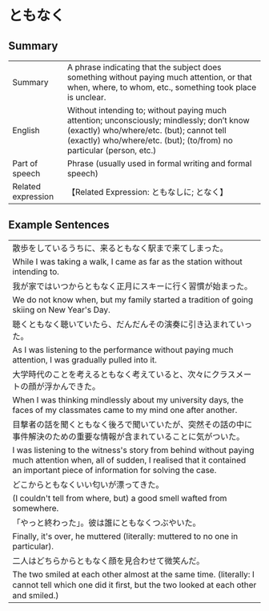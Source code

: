 # ともなく

## Summary

<table><tr>   <td>Summary</td>   <td>A phrase indicating that the subject does something without paying much attention, or that when, where, to whom, etc., something took place is unclear.</td></tr><tr>   <td>English</td>   <td>Without intending to; without paying much attention; unconsciously; mindlessly; don’t know (exactly) who/where/etc. (but); cannot tell (exactly) who/where/etc. (but); (to/from) no particular (person, etc.)</td></tr><tr>   <td>Part of speech</td>   <td>Phrase (usually used in formal writing and formal speech)</td></tr><tr>   <td>Related expression</td>   <td>【Related Expression: ともなしに; となく】</td></tr></table>

## Example Sentences

<table><tr><td>散歩をしているうちに、来るともなく駅まで来てしまった。</td></tr><tr><td>While I was taking a walk, I came as far as the station without intending to.</td></tr><tr><td>我が家ではいつからともなく正月にスキーに行く習慣が始まった。</td></tr><tr><td>We do not know when, but my family started a tradition of going skiing on New Year's Day.</td></tr><tr><td>聴くともなく聴いていたら、だんだんその演奏に引き込まれていった。</td></tr><tr><td>As I was listening to the performance without paying much attention, I was gradually pulled into it.</td></tr><tr><td>大学時代のことを考えるともなく考えていると、次々にクラスメートの顔が浮かんできた。</td></tr><tr><td>When I was thinking mindlessly about my university days, the faces of my classmates came to my mind one after another.</td></tr><tr><td>目撃者の話を聞くともなく後ろで聞いていたが、突然その話の中に事件解決のための重要な情報が含まれていることに気がついた。</td></tr><tr><td>I was listening to the witness's story from behind without paying much attention when, all of sudden, I realised that it contained an important piece of information for solving the case.</td></tr><tr><td>どこからともなくいい匂いが漂ってきた。</td></tr><tr><td>(I couldn't tell from where, but) a good smell wafted from somewhere.</td></tr><tr><td>「やっと終わった」。彼は誰にともなくつぶやいた。</td></tr><tr><td>Finally, it's over, he muttered (literally: muttered to no one in particular).</td></tr><tr><td>二人はどちらからともなく顔を見合わせて微笑んだ。</td></tr><tr><td>The two smiled at each other almost at the same time. (literally: I cannot tell which one did it ﬁrst, but the two looked at each other and smiled.)</td></tr></table>

